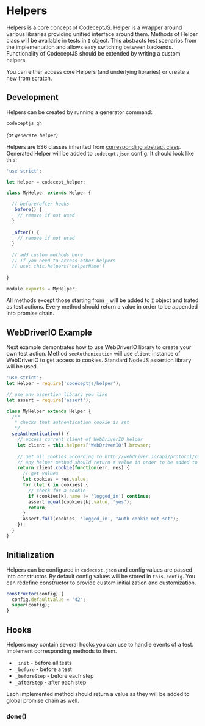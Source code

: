 # Helpers

Helpers is a core concept of CodeceptJS. Helper is a wrapper around various libraries providing unified interface around them.
Methods of Helper class will be available in tests in `I` object. This abstracts test scenarios from the implementation and allows easy switching between backends. 
Functionality of CodeceptJS should be extended by writing a custom helpers.

You can either access core Helpers (and underlying libraries) or create a new from scratch. 

## Development

Helpers can be created by running a generator command:

```bash
codeceptjs gh
```

*(or `generate helper`)*

Helpers are ES6 classes inherited from [corresponding abstract class](https://github.com/Codeception/CodeceptJS/blob/master/lib/helper.js).
Generated Helper will be added to `codecept.json` config. It should look like this:

```js
'use strict';

let Helper = codecept_helper;

class MyHelper extends Helper {

  // before/after hooks
  _before() {
    // remove if not used  
  }
  
  _after() {
    // remove if not used
  }
  
  // add custom methods here  
  // If you need to access other helpers
  // use: this.helpers['helperName']    
  
}

module.exports = MyHelper;
```

All methods except those starting from `_` will be added to `I` object and trated as test actions.
Every method should return a value in order to be appended into promise chain.

## WebDriverIO Example  

Next example demontrates how to use WebDriverIO library to create your own test action.
Method `seeAuthenication` will use `client` instance of WebDriverIO to get access to cookies.
Standard NodeJS assertion library will be used.

```js
'use strict';
let Helper = require('codeceptjs/helper');

// use any assertion library you like
let assert = require('assert');

class MyHelper extends Helper {  
  /**
   * checks that authentication cookie is set 
   */
  seeAuthentication() {    
    // access current client of WebDriverIO helper
    let client = this.helpers['WebDriverIO'].browser;
    
    // get all cookies according to http://webdriver.io/api/protocol/cookie.html
    // any helper method should return a value in order to be added to promise chain
    return client.cookie(function(err, res) {
      // get values
      let cookies = res.value;
      for (let k in cookies) {
        // check for a cookie
        if (cookies[k].name != 'logged_in') continue;
        assert.equal(cookies[k].value, 'yes');
        return;        
      }
      assert.fail(cookies, 'logged_in', "Auth cookie not set");      
    });
  }
}
```

## Initialization

Helpers can be configured in `codecept.json` and config values are passed into constructor.
By default config values will be stored in `this.config`. You can redefine constructor to provide custom initialization and customization.

```js
constructor(config) {
  config.defaultValue = '42';
  super(config);
}
```

## Hooks

Helpers may contain several hooks you can use to handle events of a test.
Implement corresponding methods to them.  

* `_init` - before all tests
* `_before` - before a test
* `_beforeStep` - before each step
* `_afterStep` - after each step

Each implemented method should return a value as they will be added to global promise chain as well.

### done()